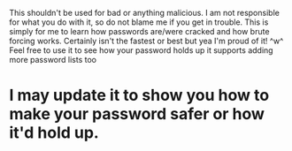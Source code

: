 This shouldn't be used for bad or anything malicious.
I am not responsible for what you do with it, so do not blame me if you get in trouble.
This is simply for me to learn how passwords are/were cracked and how brute forcing works.
Certainly isn't the fastest or best but yea I'm proud of it! ^w^
Feel free to use it to see how your password holds up it supports adding more password lists too

# I may update it to show you how to make your password safer or how it'd hold up.
